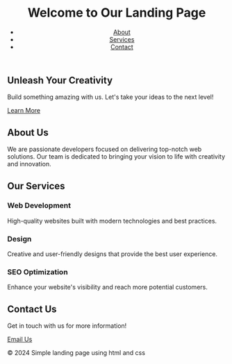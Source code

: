 
<!DOCTYPE html>
<html lang="en">
<head>
    <meta charset="UTF-8">
    <meta name="viewport" content="width=device-width, initial-scale=1.0">
    <title>Landing Page</title>
    <link rel="stylesheet" href="style.css">
</head>
<body>
    <!-- Header Section -->
    <header>
        <div class="container">
            <h1>Welcome to Our Landing Page</h1>
            <nav>
                <ul>
                    <li><a href="#about">About</a></li>
                    <li><a href="#services">Services</a></li>
                    <li><a href="#contact">Contact</a></li>
                </ul>
            </nav>
        </div>
    </header>
 <!-- Main Section -->
    <section class="hero">
        <div class="container">
            <h2>Unleash Your Creativity</h2>
            <p>Build something amazing with us. Let's take your ideas to the next level!</p>
            <a href="#services" class="btn">Learn More</a>
        </div>
    </section>
 <!-- About Section -->
    <section id="about" class="about">
        <div class="container">
            <h2>About Us</h2>
            <p>We are passionate developers focused on delivering top-notch web solutions. Our team is dedicated to bringing your vision to life with creativity and innovation.</p>
        </div>
    </section>
 <!-- Services Section -->
    <section id="services" class="services">
        <div class="container">
            <h2>Our Services</h2>
            <div class="service-item">
                <h3>Web Development</h3>
                <p>High-quality websites built with modern technologies and best practices.</p>
            </div>
            <div class="service-item">
                <h3>Design</h3>
                <p>Creative and user-friendly designs that provide the best user experience.</p>
            </div>
            <div class="service-item">
                <h3>SEO Optimization</h3>
                <p>Enhance your website's visibility and reach more potential customers.</p>
            </div>
        </div>
    </section>
 <!-- Contact Section -->
    <section id="contact" class="contact">
        <div class="container">
            <h2>Contact Us</h2>
            <p>Get in touch with us for more information!</p>
            <a href="mailto:info@example.com" class="btn">Email Us</a>
        </div>
    </section>
<!-- Footer Section -->
    <footer>
        <div class="container">
            <p>&copy; 2024 Simple landing page using html and css</p>
        </div>
    </footer>
</body>
</html>

